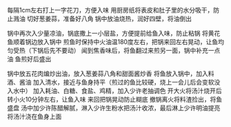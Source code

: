 每隔1cm左右打上一字花刀，方便入味
用厨房纸将表皮和肚子里的水分吸干，防止溅油
切好葱姜蒜，准备好八角
锅中放油烧热，润好四壁，将油倒出

锅中再次入少量凉油，锅底撒上一小层盐，方便提前给鱼入味，防止粘锅
将黄花鱼顺着锅边放入锅中
煎鱼时保持中火油温180度左右，把锅来回左右晃动，让鱼均匀受热（下锅后先不要动）
闻到焦香味后，将鱼翻过来煎另一面，锅中补充一点油
鱼煎好后盛出

锅中放五花肉煸炒出油，放入葱姜蒜八角和甜面酱炒香
将鱼放入锅中，加入料酒、酱油
加入清水，接近与鱼身持平（煎过的鱼比较硬，烧上一会儿后会变软没入水中）
加入耗油、白糖、食盐、鸡精，加入少许老抽调色
开大火将汤汁烧开后转小火10分钟左右，让鱼入味
来回把锅晃动防止糊底
撤锅离火将料渣捡出，将鱼盛盘
汤中加少许陈醋解腻，淋入少许生粉水把汤汁收浓，最后淋上少许明油提亮
将汤汁浇在鱼身上面